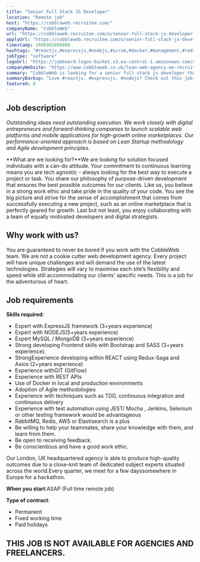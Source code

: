 ```yaml
---
title: "Senior Full Stack JS Developer"
location: "Remote job"
host: "https://cobbleweb.recruitee.com/"
companyName: "CobbleWeb"
url: "https://cobbleweb.recruitee.com/o/senior-full-stack-js-developer-remote-work"
applyUrl: "https://cobbleweb.recruitee.com/o/senior-full-stack-js-developer-remote-work/c/new"
timestamp: 1606992098006
hashtags: "#reactjs,#expressjs,#nodejs,#scrum,#docker,#management,#redis,#mongodb,#mysql,#rest"
jobType: "software"
logoUrl: "https://jobboard-logos-bucket.s3.eu-central-1.amazonaws.com/cobbleweb"
companyWebsite: "https://www.cobbleweb.co.uk/lean-web-agency-we-recruit/?utm_source=recruitee"
summary: "CobbleWeb is looking for a senior full stack js developer that has experience with REST APIs."
summaryBackup: "Love #reactjs, #expressjs, #nodejs? Check out this job post!"
featured: 0
---
```


## Job description

_Outstanding ideas need outstanding execution. We work closely with digital entrepreneurs and forward-thinking companies to launch scalable web platforms and mobile applications for high-growth online marketplaces. Our performance-oriented approach is based on Lean Startup methodology and Agile development principles._

**What are we looking for?**We are looking for solution focused individuals with a can-do attitude. Your commitment to continuous learning means you are tech agnostic - always looking for the best way to execute a project or task. You share our philosophy of purpose-driven development that ensures the best possible outcomes for our clients. Like us, you believe in a strong work ethic and take pride in the quality of your code. You see the big picture and strive for the sense of accomplishment that comes from successfully executing a new project, such as an online marketplace that is perfectly geared for growth. Last but not least, you enjoy collaborating with a team of equally motivated developers and digital strategists.

## Why work with us?

You are guaranteed to never be bored if you work with the CobbleWeb team. We are not a cookie cutter web development agency. Every project will have unique challenges and will demand the use of the latest technologies. Strategies will vary to maximise each site’s flexibility and speed while still accommodating our clients' specific needs. This is a job for the adventurous of heart.

## Job requirements

**Skills required**:

*   Expert with ExpressJS framework (3+years experience)
*   Expert with NODEJS(5+years experience)
*   Expert MySQL / MongoDB (3+years experience)
*   Strong developing Frontend skills with Bootstrap and SASS (3+years experience).
*   StrongExperience developing within REACT using Redux-Saga and Axios (2+years experience)
*   Experience withGIT (GitFlow)
*   Experience with REST APIs
*   Use of Docker in local and production environments
*   Adoption of Agile methodologies
*   Experience with techniques such as TDD, continuous integration and continuous delivery
*   Experience with test automation using JEST/ Mocha , Jenkins, Selenium or other testing framework would be advantageous
*   RabbitMQ, Redis, AWS or Elastisearch is a plus
*   Be willing to help your teammates, share your knowledge with them, and learn from them.
*   Be open to receiving feedback.
*   Be conscientious and have a good work ethic.

Our London, UK headquartered agency is able to produce high-quality outcomes due to a close-knit team of dedicated subject experts situated across the world.Every quarter, we meet for a few dayssomewhere in Europe for a hackathon.

**When you start**:ASAP (Full time remote job)

**Type of contract**:

*   Permanent
*   Fixed working time
*   Paid holidays

## THIS JOB IS NOT AVAILABLE FOR AGENCIES AND FREELANCERS.
